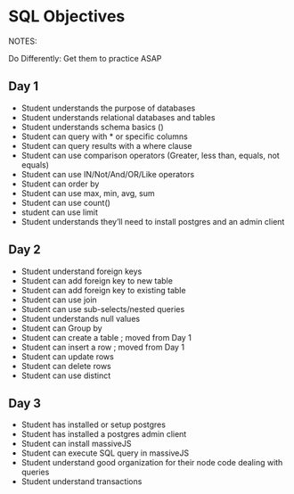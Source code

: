 # SQL Objectives

NOTES:

  Do Differently: Get them to practice ASAP

## Day 1
 
* Student understands the purpose of databases
* Student understands relational databases and tables
* Student understands schema basics ()
* Student can query with * or specific columns
* Student can query results with a where clause
* Student can use comparison operators (Greater, less than, equals, not equals)
* Student can use IN/Not/And/OR/Like operators
* Student can order by
* Student can use max, min, avg, sum
* Student can use count()
* student can use limit
* Student understands they’ll need to install postgres and an admin client


## Day 2
 
* Student understand foreign keys
* Student can add foreign key to new table
* Student can add foreign key to existing table
* Student can use join
* Student can use sub-selects/nested queries
* Student understands null values
* Student can Group by
* Student can create a table ; moved from Day 1
* Student can insert a row   ; moved from Day 1
* Student can update rows
* Student can delete rows
* Student can use distinct

## Day 3
 
* Student has installed or setup postgres
* Student has installed a postgres admin client
* Student can install massiveJS
* Student can execute SQL query in massiveJS
* Student understand good organization for their node code dealing with queries
* Student understand transactions
